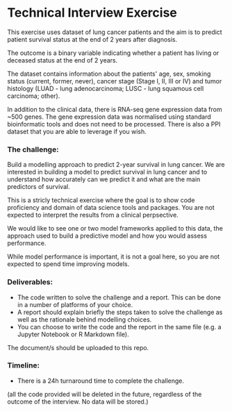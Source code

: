 # Technical Interview Exercise
This exercise uses dataset of lung cancer patients and the aim is to predict patient survival status at the end of 2 years after diagnosis.

The outcome is a binary variable indicating whether a patient has living or deceased status at the end of 2 years.

The dataset contains information about the patients' age, sex, smoking status (current, former, never), cancer stage (Stage I, II, III or IV) and tumor histology (LUAD - lung adenocarcinoma; LUSC - lung squamous cell carcinoma; other).

In addition to the clinical data, there is RNA-seq gene expression data from ~500 genes. The gene expression data was normalised using standard bioinformatic tools and does not need to be processed. There is also a PPI dataset that you are able to leverage if you wish.



### The challenge:

Build a modelling approach to predict 2-year survival in lung cancer.
We are interested in building a model to predict survival in lung cancer and to understand how accurately can we predict it and what are the main predictors of survival.

This is a stricly technical exercise where the goal is to show code proficiency and domain of data science tools and packages. You are not expected to interpret the results from a clinical perpsective.

We would like to see one or two model frameworks applied to this data, the approach used to build a predictive model and how you would assess performance.

While model performance is important, it is not a goal here, so you are not expected to spend time improving models.



### Deliverables:
- The code written to solve the challenge and a report. This can be done in a number of platforms of your choice.
- A report should explain briefly the steps taken to solve the challenge as well as the rationale behind modelling choices.
- You can choose to write the code and the report in the same file (e.g. a Jupyter Notebook or R Markdown file).

The document/s should be uploaded to this repo.


### Timeline:
- There is a 24h turnaround time to complete the challenge.


(all the code provided will be deleted in the future, regardless of the outcome of the interview. No data will be stored.)
